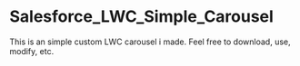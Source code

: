 # Salesforce_LWC_Simple_Carousel
This is an simple custom LWC carousel i made. Feel free to download, use, modify, etc.
